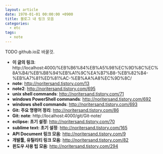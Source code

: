 ```yaml
---
layout: article
date: 1970-01-01 00:00:00 +0900
title: 블로그 내 링크 모음
categories:
  - etc
tags:
  - note
---
```


TODO github.io로 바꿀것.

- **이 글의 링크**: http://localhost:4000/%EB%B6%84%EB%A5%98%EC%9D%8C%EC%8A%B4/%EB%B8%94%EB%A1%9C%EA%B7%B8-%EB%82%B4-%EB%A7%81%ED%81%AC-%EB%AA%A8%EC%9D%8C/
- **note**: http://noritersand.tistory.com/13
- **note2**: http://noritersand.tistory.com/695
- **unix shell commands**: http://noritersand.tistory.com/71
- **windows PowerShell commands**: http://noritersand.tistory.com/692
- **windows shell commands**: http://noritersand.tistory.com/693
- **Git: 주요 명령어 정리**: http://noritersand.tistory.com/86
- **Git: note**: http://localhost:4000/git/Git-note/
- **eclipse: 초기 설정**: http://noritersand.tistory.com/70
- **sublime text: 초기 설정**: http://noritersand.tistory.com/165
- **API Document 링크 모음**: http://noritersand.tistory.com/9
- **개발툴, 유틸리티 링크 모음**: http://noritersand.tistory.com/82
- **윈도우 사용 팁 모음**: http://noritersand.tistory.com/294
